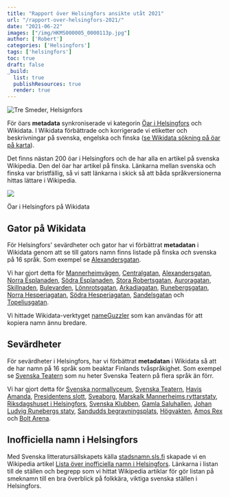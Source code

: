 ```yaml
---
title: "Rapport över Helsingfors ansikte utåt 2021"
url: "/rapport-over-helsingfors-2021/"
date: "2021-06-22"
images: ["/img/HKMS000005_0000113p.jpg"]
author: ['Robert']
categories: ['Helsingfors']
tags: ['helsingfors']
toc: true
draft: false
_build:
  list: true
  publishResources: true
  render: true
---
```


![Tre Smeder, Helsignfors](/img/HKMS000005_0000113p.jpg)


För öars **metadata** synkroniserade vi kategorin [Öar i Helsingfors](https://sv.wikipedia.org/wiki/Kategori:%C3%96ar_i_Helsingfors) och Wikidata. I Wikidata förbättrade och korrigerade vi etiketter och beskrivningar på svenska, engelska och finska ([se Wikidata sökning på öar på karta](https://query.wikidata.org/#%23Alla%20%C3%B6ar%20i%20Helsingfors%0A%23defaultView%3AMap%0ASELECT%20%3Fitem%20%3FitemLabel%20%3FinstanceofLabel%20%3FplatsLabel%20%3FlandLabel%20%20%3Fcoords%20%3FareaLabel%20%3FbildLabel%20%3Flabelsv%20%3Fdescsv%20%3Flabelen%20%3Fdescen%20%3Flabelfi%20%3Fdescfi%20%0AWHERE%20%0A%7B%20%0A%20%20%3Fitem%20wdt%3AP131%20wd%3AQ1757.%20%20%20%20%0A%20%20%7B%3Fitem%20wdt%3AP31%20wd%3AQ23442%7DUNION%0A%20%20%7B%3Fitem%20wdt%3AP31%20wd%3AQ24576816%7DUNION%0A%20%20%7B%3Fitem%20wdt%3AP31%20wd%3AQ631305%7DUNION%0A%20%20%7B%3Fitem%20wdt%3AP31%20wd%3AQ1404150%7DUNION%0A%20%20%7B%3Fitem%20wdt%3AP31%20wd%3AQ1226252%7DUNION%0A%20%20%7B%3Fitem%20wdt%3AP31%20wd%3AQ207524%7D%0A%20%20%0A%20%20OPTIONAL%7B%3Fitem%20wdt%3AP31%20%3Finstanceof.%20%7D%0A%20%20OPTIONAL%7B%3Fitem%20wdt%3AP17%20%3Fland.%7D%0A%20%20OPTIONAL%7B%3Fitem%20wdt%3AP276%20%3Fplats.%7D%0A%20%20OPTIONAL%7B%3Fitem%20wdt%3AP18%20%3Fbild.%20%7D%0A%20%20OPTIONAL%7B%3Fitem%20wdt%3AP2046%20%3Farea.%20%7D%0A%20%20OPTIONAL%7B%3Fitem%20wdt%3AP625%20%3Fcoords.%20%7D%0A%20%20OPTIONAL%7B%3Fitem%20rdfs%3Alabel%20%3Flabelsv%20filter%20%28lang%28%3Flabelsv%29%20%3D%20%22sv%22%29.%7D%0A%20%20OPTIONAL%7B%3Fitem%20rdfs%3Alabel%20%3Flabelfi%20filter%20%28lang%28%3Flabelfi%29%20%3D%20%22fi%22%29.%7D%0A%20%20OPTIONAL%7B%3Fitem%20rdfs%3Alabel%20%3Flabelen%20filter%20%28lang%28%3Flabelen%29%20%3D%20%22en%22%29.%7D%0A%20%20OPTIONAL%20%7B%3Fitem%20schema%3Adescription%20%3Fdescsv%20.%20FILTER%28lang%28%3Fdescsv%29%3D%27sv%27%29%20%7D%0A%20%20OPTIONAL%20%7B%3Fitem%20schema%3Adescription%20%3Fdescfi%20.%20FILTER%28lang%28%3Fdescfi%29%3D%27fi%27%29%20%7D%0A%20%20OPTIONAL%20%7B%3Fitem%20schema%3Adescription%20%3Fdescen%20.%20FILTER%28lang%28%3Fdescen%29%3D%27en%27%29%20%7D%0A%20%20SERVICE%20wikibase%3Alabel%20%7B%20bd%3AserviceParam%20wikibase%3Alanguage%20%22sv%22.%20%7D%0A%7D)).

Det finns nästan 200 öar i Helsingfors och de har alla en artikel på svenska Wikipedia. Den del öar har artikel på finska. Länkarna mellan svenska och finska var bristfällig, så vi satt länkarna i skick så att båda språkversionerna hittas lättare i Wikipedia.

![](https://projektfredrika.fi/wp-content/uploads/2021/06/öar-hfors-1024x518.png)

Öar i Helsingfors på Wikidata

Gator på Wikidata
-----------------

För Helsingfors' sevärdheter och gator har vi förbättrat **metadatan** i Wikidata genom att se till gators namn finns listade på finska _och_ svenska på 16 språk. Som exempel se [Alexandersgatan](https://www.wikidata.org/wiki/Q1402724).

Vi har gjort detta för [Mannerheimvägen](https://www.wikidata.org/wiki/Q1386673), [Centralgatan](https://www.wikidata.org/wiki/Q11871120), [Alexandersgatan](https://www.wikidata.org/wiki/Q1402724), [Norra Esplanaden](https://www.wikidata.org/wiki/Q18661403), [Södra Esplanaden](https://www.wikidata.org/wiki/Q54820171), [Stora Robertsgatan](https://www.wikidata.org/wiki/Q11865198), [Auroragatan](https://www.wikidata.org/wiki/Q11853548), [Skillnaden](https://www.wikidata.org/wiki/Q3050156), [Bulevarden](https://www.wikidata.org/wiki/Q2927942), [Lönnrotsgatan](https://www.wikidata.org/wiki/Q5521633), [Arkadiagatan](https://www.wikidata.org/wiki/Q28721049), [Runebergsgatan](https://www.wikidata.org/wiki/Q26844374), [Norra Hesperiagatan](https://www.wikidata.org/wiki/Q52983876), [Södra Hesperiagatan](https://www.wikidata.org/wiki/Q54820172), [Sandelsgatan](https://www.wikidata.org/wiki/Q63137581) och [Topeliusgatan](https://www.wikidata.org/wiki/Q28721107).

Vi hittade Wikidata-verktyget [nameGuzzler](https://www.wikidata.org/wiki/User:Jitrixis/nameGuzzler.js) som kan användas för att kopiera namn ännu bredare.

Sevärdheter
-----------

För sevärdheter i Helsingfors, har vi förbättrat **metadatan** i Wikidata så att de har namn på 16 språk som beaktar Finlands tvåspråkighet. Som exempel se [Svenska Teatern](https://www.wikidata.org/wiki/Q926046) som nu heter Svenska Teatern på flera språk än förr.

Vi har gjort detta för [Svenska normallyceum](https://www.wikidata.org/wiki/Q11895531), [Svenska Teatern](https://www.wikidata.org/wiki/Q926046), [Havis Amanda](https://www.wikidata.org/wiki/Q523268), [Presidentens slott](https://www.wikidata.org/wiki/Q608346), [Sveaborg](https://www.wikidata.org/wiki/Q1292442), [Marskalk Mannerheims ryttarstaty](https://www.wikidata.org/wiki/Q2511913), [Riksdagshuset i Helsingfors](https://www.wikidata.org/wiki/Q2744984), [Svenska Klubben](https://www.wikidata.org/wiki/Q98432884), [Gamla Saluhallen](https://www.wikidata.org/wiki/Q3557940), [Johan Ludvig Runebergs staty](https://www.wikidata.org/wiki/Q64007552), [Sandudds begravningsplats](https://www.wikidata.org/wiki/Q2972543), [Högvakten](https://www.wikidata.org/wiki/Q30167799), [Amos Rex](https://www.wikidata.org/wiki/Q22662489) och [Bolt Arena](https://www.wikidata.org/wiki/Q1139227).

Inofficiella namn i Helsingfors
-------------------------------

Med Svenska litteratursällskapets källa [stadsnamn.sls.fi](https://stadsnamn.sls.fi/stader/helsingfors/) skapade vi en Wikipedia artikel [Lista över inofficiella namn i Helsingfors](https://sv.wikipedia.org/wiki/Lista_%C3%B6ver_inofficiella_namn_i_Helsingfors). Länkarna i listan till de ställen och begrepp som vi hittat Wikipedia artiklar för gör listan på smeknamn till en bra överblick på folkkära, viktiga svenska ställen i Helsingfors.
